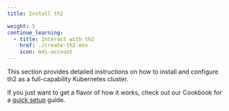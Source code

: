 ```yaml
---
title: Install th2

weight: 5
continue_learning:
  - title: Interact with th2
    href: ./create-th2-env
    icon: mdi-account
---
```


This section provides detailed instructions on how to install and configure th2 as a full-capability Kubernetes cluster.

<!--more-->

If you just want to get a flavor of how it works, check out our Cookbook for a [quick setup](../cookbook/quick-setup) guide.
